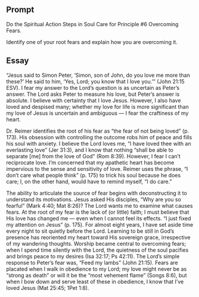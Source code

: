 ---
---

## Prompt

Do the Spiritual Action Steps in Soul Care for Principle #6 Overcoming Fears.

Identify one of your root fears and explain how you are overcoming it.

## Essay

“Jesus said to Simon Peter, ‘Simon, son of John, do you love me more than these?’ He said to him, ‘Yes, Lord; you know that I love you.’” (John 21:15 ESV). I fear my answer to the Lord’s question is as uncertain as Peter’s answer. The Lord asks Peter to measure his love, but Peter’s answer is absolute. I believe with certainty that I love Jesus. However, I also have loved and despised many; whether my love for life is more significant than my love of Jesus is uncertain and ambiguous — I fear the craftiness of my heart.

Dr. Reimer identifies the root of his fear as “the fear of not being loved” (p. 173). His obsession with controlling the outcome robs him of peace and fills his soul with anxiety. I believe the Lord loves me, “I have loved thee with an everlasting love” (Jer 31:3), and I know that nothing “shall be able to separate [me] from the love of God” (Rom 8:39). However, I fear I can’t reciprocate love. I’m concerned that my apathetic heart has become impervious to the sense and sensitivity of love. Reimer uses the phrase, “I don’t care what people think” (p. 175) to trick his soul because he does care; I, on the other hand, would have to remind myself, “I do care.”

The ability to articulate the source of fear begins with deconstructing it to understand its motivations. Jesus asked His disciples, “Why are you so fearful” (Mark 4:40; Mat 8:26)? The Lord wants me to examine what causes fears. At the root of my fear is the lack of (or little) faith; I must believe that His love has changed me — even when I cannot feel its effects. “I just fixed my attention on Jesus” (p. 175). For almost eight years, I have set aside time every night to sit quietly before the Lord. Learning to be still in God’s presence has reoriented my heart toward His sovereign grace, irrespective of my wandering thoughts. Worship became central to overcoming fears; when I spend time silently with the Lord, the quietness of the soul pacifies and brings peace to my desires (Isa 32:17; Ps 42:11). The Lord’s simple response to Peter’s fear was, “Feed my lambs” (John 21:15). Fears are placated when I walk in obedience to my Lord; my love might never be as “strong as death” or will it be the “most vehement flame” (Songs 8:6), but when I bow down and serve least of these in obedience, I know that I’ve loved Jesus (Mat 25:45; 1Pet 1:8).
